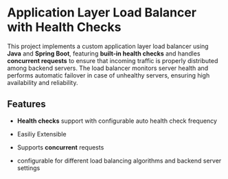 # Application Layer Load Balancer with Health Checks

This project implements a custom application layer load balancer using **Java** and **Spring Boot**, featuring **built-in health checks** and handles **concurrent requests** to ensure that incoming traffic is properly distributed among backend servers. The load balancer monitors server health and performs automatic failover in case of unhealthy servers, ensuring high availability and reliability.

## Features

- **Health checks** support with configurable auto health check frequency

- Easiliy Extensible 

- Supports **concurrent** requests

- configurable for different load balancing algorithms and backend server settings





